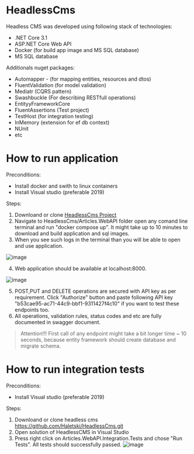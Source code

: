 # HeadlessCms

Headless CMS was developed using following stack of technologies:
  - .NET Core 3.1
  - ASP.NET Core Web API
  - Docker (for build app image and MS SQL database)
  - MS SQL database

Additionals nuget packages:
  - Automapper - (for mapping entities, resources and dtos)
  - FluentValidation (for model validation)
  - Mediatr (CQRS pattern)
  - Swashbuckle (For describing RESTfull operations)
  - EntityyFrameworkCore
  - FluentAssertions (Test project)
  - TestHost (for integration testing)
  - InMemory (extension for ef db context)
  - NUnit
  - etc

# How to run application
Preconditions:
  - Install docker and swith to linux containers
  - Install Visual studio (preferable 2019)

Steps: 
  1. Downloand or clone [HeadlessCms Project](https://github.com/Haletski/HeadlessCms.git)
  2. Navigate to HeadlessCms/Articles.WebAPI folder open any comand line terminal and run "docker compose up". It might take up to 10 minutes to download and build application and sql images.
  3. When you see such logs in the terminal than you will be able to open and use application.

  ![image](https://user-images.githubusercontent.com/30402551/135578148-4aca3432-57ad-48f0-8878-0471c9c9af4f.png)

  4. Web application should be available at localhost:8000.

  ![image](https://user-images.githubusercontent.com/30402551/135578243-5bdf03ec-152f-45aa-965b-24ca2b65e6d0.png)

  5. POST,PUT and DELETE operations are secured with API key as per requirement. Click "Authorize" button and paste following API key "b53cae95-ac71-44c9-bbf1-9311427f4c10" if you want to test these endpoints too.
  6. All operations, validation rules, status codes and etc are fully documented in swagger document.
  > Attention!!! First call of any endpoint might take a bit longer time ~ 10 seconds, because entity framework should create database and migrate schema.

# How to run integration tests
Preconditions:
  - Install Visual studio (preferable 2019)

Steps:
  1. Downloand or clone headless cms https://github.com/Haletski/HeadlessCms.git
  2. Open solution of HeadlessCMS in Visual Studio
  3. Press right click on Articles.WebAPI.Integration.Tests and chose "Run Tests". All tests should successfully passed.
  ![image](https://user-images.githubusercontent.com/30402551/135579251-875d188e-836e-420b-9715-cb1839c91486.png)
